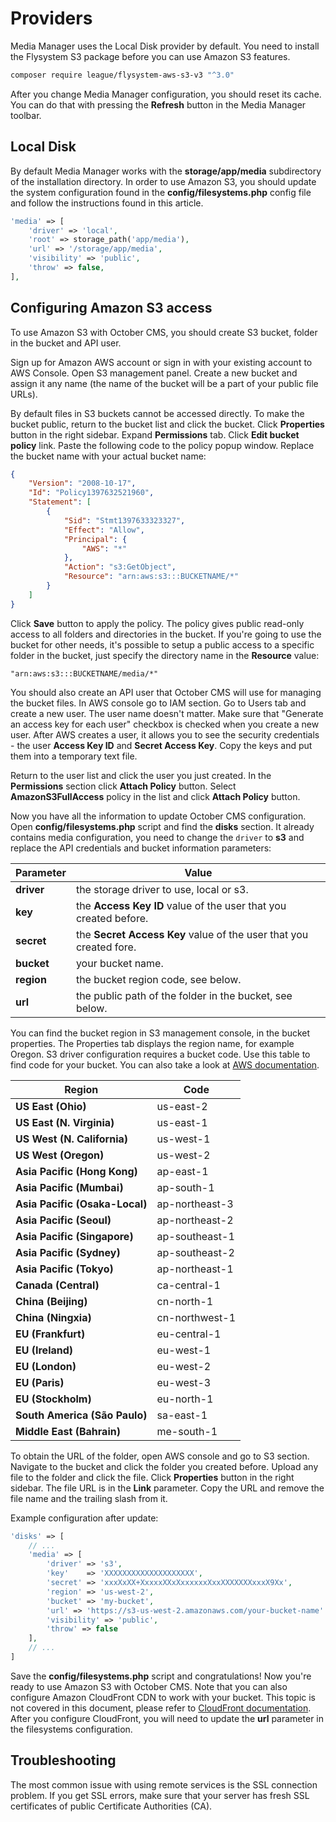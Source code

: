 # Providers

Media Manager uses the Local Disk provider by default. You need to install the Flysystem S3 package before you can use Amazon S3 features.

```bash
composer require league/flysystem-aws-s3-v3 "^3.0"
```

After you change Media Manager configuration, you should reset its cache. You can do that with pressing the **Refresh** button in the Media Manager toolbar.

## Local Disk

By default Media Manager works with the **storage/app/media** subdirectory of the installation directory. In order to use Amazon S3, you should update the system configuration found in the **config/filesystems.php** config file and follow the instructions found in this article.

```php
'media' => [
    'driver' => 'local',
    'root' => storage_path('app/media'),
    'url' => '/storage/app/media',
    'visibility' => 'public',
    'throw' => false,
],
```

## Configuring Amazon S3 access

To use Amazon S3 with October CMS, you should create S3 bucket, folder in the bucket and API user.

Sign up for Amazon AWS account or sign in with your existing account to AWS Console. Open S3 management panel. Create a new bucket and assign it any name (the name of the bucket will be a part of your public file URLs).

By default files in S3 buckets cannot be accessed directly. To make the bucket public, return to the bucket list and click the bucket. Click **Properties** button in the right sidebar. Expand **Permissions** tab. Click **Edit bucket policy** link. Paste the following code to the policy popup window. Replace the bucket name with your actual bucket name:

```json
{
    "Version": "2008-10-17",
    "Id": "Policy1397632521960",
    "Statement": [
        {
            "Sid": "Stmt1397633323327",
            "Effect": "Allow",
            "Principal": {
                "AWS": "*"
            },
            "Action": "s3:GetObject",
            "Resource": "arn:aws:s3:::BUCKETNAME/*"
        }
    ]
}
```

Click **Save** button to apply the policy. The policy gives public read-only access to all folders and directories in the bucket. If you're going to use the bucket for other needs, it's possible to setup a public access to a specific folder in the bucket, just specify the directory name in the **Resource** value:

```
"arn:aws:s3:::BUCKETNAME/media/*"
```

You should also create an API user that October CMS will use for managing the bucket files. In AWS console go to IAM section. Go to Users tab and create a new user. The user name doesn't matter. Make sure that "Generate an access key for each user" checkbox is checked when you create a new user. After AWS creates a user, it allows you to see the security credentials - the user **Access Key ID** and **Secret Access Key**. Copy the keys and put them into a temporary text file.

Return to the user list and click the user you just created. In the **Permissions** section click **Attach Policy** button. Select **AmazonS3FullAccess** policy in the list and click **Attach Policy** button.

Now you have all the information to update October CMS configuration. Open **config/filesystems.php** script and find the **disks** section. It already contains media configuration, you need to change the `driver` to **s3** and replace the API credentials and bucket information parameters:

Parameter | Value
------------- | -------------
**driver** | the storage driver to use, local or s3.
**key** | the **Access Key ID** value of the user that you created before.
**secret** | the **Secret Access Key** value of the user that you created fore.
**bucket** | your bucket name.
**region** | the bucket region code, see below.
**url** | the public path of the folder in the bucket, see below.

You can find the bucket region in S3 management console, in the bucket properties. The Properties tab displays the region name, for example Oregon. S3 driver configuration requires a bucket code. Use this table to find code for your bucket. You can also take a look at [AWS documentation](http://docs.aws.amazon.com/general/latest/gr/rande.html#s3_region).

Region | Code
------------- | -------------
**US East (Ohio)** | us-east-2
**US East (N. Virginia)** | us-east-1
**US West (N. California)** | us-west-1
**US West (Oregon)** | us-west-2
**Asia Pacific (Hong Kong)** | ap-east-1
**Asia Pacific (Mumbai)** | ap-south-1
**Asia Pacific (Osaka-Local)** | ap-northeast-3
**Asia Pacific (Seoul)** | ap-northeast-2
**Asia Pacific (Singapore)** | ap-southeast-1
**Asia Pacific (Sydney)** | ap-southeast-2
**Asia Pacific (Tokyo)** | ap-northeast-1
**Canada (Central)** | ca-central-1
**China (Beijing)** | cn-north-1
**China (Ningxia)** | cn-northwest-1
**EU (Frankfurt)** | eu-central-1
**EU (Ireland)** | eu-west-1
**EU (London)** | eu-west-2
**EU (Paris)** | eu-west-3
**EU (Stockholm)** | eu-north-1
**South America (São Paulo)** | sa-east-1
**Middle East (Bahrain)** | me-south-1

To obtain the URL of the folder, open AWS console and go to S3 section. Navigate to the bucket and click the folder you created before. Upload any file to the folder and click the file. Click **Properties** button in the right sidebar. The file URL is in the **Link** parameter. Copy the URL and remove the file name and the trailing slash from it.

Example configuration after update:

```php
'disks' => [
    // ...
    'media' => [
        'driver' => 's3',
        'key'    => 'XXXXXXXXXXXXXXXXXXXX',
        'secret' => 'xxxXxXX+XxxxxXXxXxxxxxxXxxXXXXXXXxxxX9Xx',
        'region' => 'us-west-2',
        'bucket' => 'my-bucket',
        'url' => 'https://s3-us-west-2.amazonaws.com/your-bucket-name'
        'visibility' => 'public',
        'throw' => false
    ],
    // ...
]
```

Save the **config/filesystems.php** script and congratulations! Now you're ready to use Amazon S3 with October CMS. Note that you can also configure Amazon CloudFront CDN  to work with your bucket. This topic is not covered in this document, please refer to [CloudFront documentation](http://aws.amazon.com/cloudfront/). After you configure CloudFront, you will need to update the **url** parameter in the filesystems configuration.

## Troubleshooting

The most common issue with using remote services is the SSL connection problem. If you get SSL errors, make sure that your server has fresh SSL certificates of public Certificate Authorities (CA).
